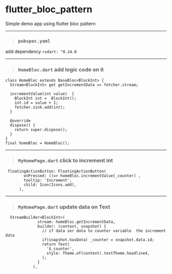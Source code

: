 # flutter_bloc_pattern
Simple demo app using flutter bloc pattern 

***
> ### `pubspec.yaml`
add dependency 
`rxdart: ^0.24.0`


***


> ### `HomeBloc.dart`  add logic code on it
```
class HomeBloc extends BaseBloc<BlockInt> {
  Stream<BlockInt> get getIncrementData => fetcher.stream;

  incrementValue(int value)  {
    BlockInt int =  BlockInt();
    int.id = value + 1;
    fetcher.sink.add(int);
  }

  @override
  dispose() {
    return super.dispose();
  }
}
final homeBloc = HomeBloc();
```
***
> ### `MyHomePage.dart`  click to increment int
```
 floatingActionButton: FloatingActionButton(
        onPressed: ()=> homeBloc.incrementValue(_counter) ,
        tooltip: 'Increment',
        child: Icon(Icons.add),
      ),
```
***
> ### `MyHomePage.dart` update data on Text
```
  StreamBuilder<BlockInt>(
              stream: homeBloc.getIncrementData,
              builder: (context, snapshot) {
                // if data ser data to counter variable  the increment data
                if(snapshot.hasData) _counter = snapshot.data.id;
                return Text(
                  '$_counter',
                  style: Theme.of(context).textTheme.headline4,
                );
              }
            ), 
```

